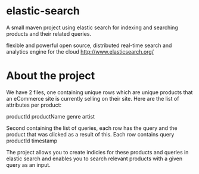 elastic-search
==============
A small maven project using elastic search for indexing and searching products and their related queries.

flexible and powerful open source, distributed real-time search and analytics engine for the cloud
http://www.elasticsearch.org/

About the project
=================

We have 2 files, one containing unique rows which are unique products that an eCommerce site is currently selling on their site.
Here are the list of attributes per product:

productId
productName
genre
artist

Second containing the list of queries, each row has the query and the product that was clicked as a result of this. Each row contains 
query
productId
timestamp

The project allows you to create indicies for these products and queries in elastic search and enables you to search relevant products with a given query as an input.
